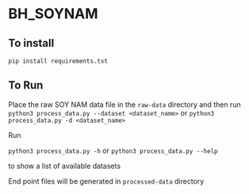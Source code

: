 
# BH_SOYNAM

## To install

`pip install requirements.txt`

## To Run

Place the raw SOY NAM data file in the `raw-data` directory and
then run
`python3 process_data.py --dataset <dataset_name>` or
`python3 process_data.py -d <dataset_name>`

Run

`python3 process_data.py -h` or `python3 process_data.py --help`

to show a list of available datasets

End point files will be generated in `processed-data` directory
